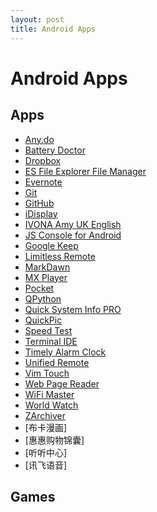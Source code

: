 ```yaml
---
layout: post
title: Android Apps
---
```


# Android Apps

## Apps

* [Any.do](https://play.google.com/store/apps/details?id=com.anydo)
* [Battery Doctor](https://play.google.com/store/apps/details?id=com.ijinshan.kbatterydoctor_en)
* [Dropbox](https://play.google.com/store/apps/details?id=com.dropbox.android)
* [ES File Explorer File Manager](https://play.google.com/store/apps/details?id=com.estrongs.android.pop)
* [Evernote](https://play.google.com/store/apps/details?id=com.evernote)
* [Git](https://play.google.com/store/apps/details?id=com.romanenco.gitt)
* [GitHub](https://play.google.com/store/apps/details?id=com.github.mobile)
* [iDisplay](https://play.google.com/store/apps/details?id=com.idisplay.virtualscreen)
* [IVONA Amy UK English](https://play.google.com/store/apps/details?id=com.ivona.tts.voicebeta.eng.gbr.amy)
* [JS Console for Android](https://play.google.com/store/apps/details?id=com.jgmcelwain.jsonsole)
* [Google Keep](https://play.google.com/store/apps/details?id=com.google.android.keep)
* [Limitless Remote](https://play.google.com/store/apps/details?id=dh.ControlPad.main)
* [MarkDawn](https://play.google.com/store/apps/details?id=com.blogspot.versionupsoft.markdawn)
* [MX Player](https://play.google.com/store/apps/details?id=com.mxtech.videoplayer.ad)
* [Pocket](https://play.google.com/store/apps/details?id=com.ideashower.readitlater.pro)
* [QPython](https://play.google.com/store/apps/details?id=com.hipipal.qpyplus)
* [Quick System Info PRO](https://play.google.com/store/apps/details?id=org.uguess.android.sysinfo.pro)
* [QuickPic](https://play.google.com/store/apps/details?id=com.alensw.PicFolder)
* [Speed Test](https://play.google.com/store/apps/details?id=org.zwanoo.android.speedtest)
* [Terminal IDE](https://play.google.com/store/apps/details?id=com.spartacusrex.spartacuside)
* [Timely Alarm Clock](https://play.google.com/store/apps/details?id=ch.bitspin.timely)
* [Unified Remote](https://play.google.com/store/apps/details?id=com.Relmtech.Remote)
* [Vim Touch](https://play.google.com/store/apps/details?id=net.momodalo.app.vimtouch)
* [Web Page Reader](https://play.google.com/store/apps/details?id=info.bell_pepper)
* [WiFi Master](https://play.google.com/store/apps/details?id=com.halo.wifikey.wifilocating)
* [World Watch]()
* [ZArchiver](https://play.google.com/store/apps/details?id=ru.zdevs.zarchiver)
* [布卡漫画]
* [惠惠购物锦囊]
* [听听中心]
* [讯飞语音]

## Games

